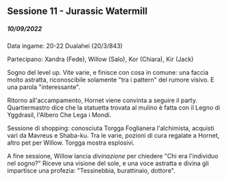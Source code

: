 ## Sessione 11 - Jurassic Watermill

##### 10/09/2022

Data ingame: 20-22 Dualahei (20/3/843)

Partecipano: Xandra (Fede), Willow (Salo), Kor (Chiara), Kir (Jack)

Sogno del level up. Vite varie, e finisce con cosa in comune: una faccia molto astratta, riconoscibile solamente "tra i pattern" del rumore visivo. E una parola "interessante".

Ritorno all'accampamento, Hornet viene convinta a seguire il party. Quartiermastro dice che la statuetta trovata al mulino è fatta con il Legno di Yggdrasil, l'Albero Che Lega i Mondi.

Sessione di shopping: conosciuta Torgga Foglianera l'alchimista, acquisti vari da Mavreus e Shaba-ku. Tra le varie, pozioni di cura regalate a Hornet, altro pet per Willow. Torgga mostra esplosivi.

A fine sessione, Willow lancia _divinazione_ per chiedere "Chi era l'individuo nel sogno?" Riceve una visione del sole, e una voce astratta e divina gli impartisce una profezia: "Tessinebbia, burattinaio, dottore".
